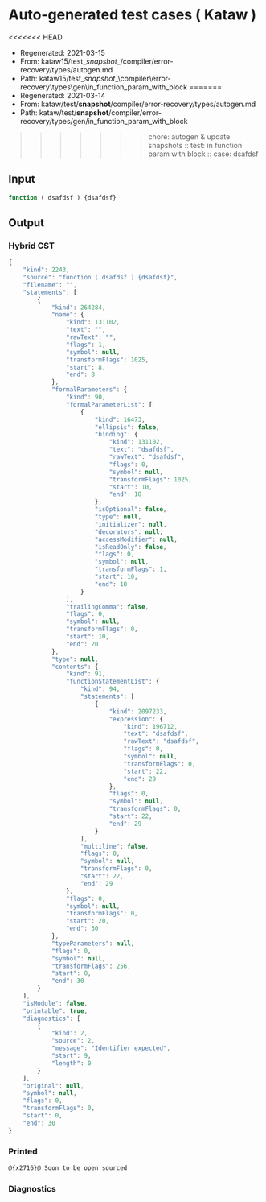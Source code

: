 # Auto-generated test cases ( Kataw )
<<<<<<< HEAD
- Regenerated: 2021-03-15
- From: kataw15/test\__snapshot__/compiler/error-recovery/types/autogen.md
- Path: kataw15/test\__snapshot__\compiler\error-recovery\types\gen\in_function_param_with_block
=======
- Regenerated: 2021-03-14
- From: kataw/test/__snapshot__/compiler/error-recovery/types/autogen.md
- Path: kataw/test/__snapshot__/compiler/error-recovery/types/gen/in_function_param_with_block
>>>>>>> chore: autogen & update snapshots
> :: test: in function param with block
> :: case: dsafdsf
## Input

`````js
function ( dsafdsf ) {dsafdsf}
`````

## Output

### Hybrid CST

```javascript
{
    "kind": 2243,
    "source": "function ( dsafdsf ) {dsafdsf}",
    "filename": "",
    "statements": [
        {
            "kind": 264284,
            "name": {
                "kind": 131102,
                "text": "",
                "rawText": "",
                "flags": 1,
                "symbol": null,
                "transformFlags": 1025,
                "start": 8,
                "end": 8
            },
            "formalParameters": {
                "kind": 90,
                "formalParameterList": [
                    {
                        "kind": 16473,
                        "ellipsis": false,
                        "binding": {
                            "kind": 131102,
                            "text": "dsafdsf",
                            "rawText": "dsafdsf",
                            "flags": 0,
                            "symbol": null,
                            "transformFlags": 1025,
                            "start": 10,
                            "end": 18
                        },
                        "isOptional": false,
                        "type": null,
                        "initializer": null,
                        "decorators": null,
                        "accessModifier": null,
                        "isReadOnly": false,
                        "flags": 0,
                        "symbol": null,
                        "transformFlags": 1,
                        "start": 10,
                        "end": 18
                    }
                ],
                "trailingComma": false,
                "flags": 0,
                "symbol": null,
                "transformFlags": 0,
                "start": 10,
                "end": 20
            },
            "type": null,
            "contents": {
                "kind": 91,
                "functionStatementList": {
                    "kind": 94,
                    "statements": [
                        {
                            "kind": 2097233,
                            "expression": {
                                "kind": 196712,
                                "text": "dsafdsf",
                                "rawText": "dsafdsf",
                                "flags": 0,
                                "symbol": null,
                                "transformFlags": 0,
                                "start": 22,
                                "end": 29
                            },
                            "flags": 0,
                            "symbol": null,
                            "transformFlags": 0,
                            "start": 22,
                            "end": 29
                        }
                    ],
                    "multiline": false,
                    "flags": 0,
                    "symbol": null,
                    "transformFlags": 0,
                    "start": 22,
                    "end": 29
                },
                "flags": 0,
                "symbol": null,
                "transformFlags": 0,
                "start": 20,
                "end": 30
            },
            "typeParameters": null,
            "flags": 0,
            "symbol": null,
            "transformFlags": 256,
            "start": 0,
            "end": 30
        }
    ],
    "isModule": false,
    "printable": true,
    "diagnostics": [
        {
            "kind": 2,
            "source": 2,
            "message": "Identifier expected",
            "start": 9,
            "length": 0
        }
    ],
    "original": null,
    "symbol": null,
    "flags": 0,
    "transformFlags": 0,
    "start": 0,
    "end": 30
}
```

### Printed

```javascript
@{x2716}@ Soon to be open sourced
```

### Diagnostics

```javascript

```

